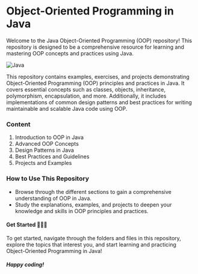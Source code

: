 # Object-Oriented Programming in Java

<p>
    Welcome to the Java Object-Oriented Programming (OOP) repository!
    This repository is designed to be a comprehensive resource for learning and mastering OOP concepts and practices using Java.
</p>

<img src="https://preview.redd.it/dsuidip45i861.png?width=1080&crop=smart&auto=webp&s=ba3592b18f9248a8e33ab12883fbd6b136616074" alt="Java"> 

<br>

<p>
    This repository contains examples, exercises, and projects demonstrating Object-Oriented Programming (OOP) principles and practices in Java.
    It covers essential concepts such as classes, objects, inheritance, polymorphism, encapsulation, and more.
    Additionally, it includes implementations of common design patterns and best practices for writing maintainable and scalable Java code using OOP.
</p>

<h3>Content</h3>
<ol>
    <li>Introduction to OOP in Java</li>
    <li>Advanced OOP Concepts</li>
    <li>Design Patterns in Java</li>
    <li>Best Practices and Guidelines</li>
    <li>Projects and Examples</li>
</ol>

<h3>How to Use This Repository</h3>
<ol style="list-style: disc;">
    <li>Browse through the different sections to gain a comprehensive understanding of OOP in Java.</li>
    <li>Study the explanations, examples, and projects to deepen your knowledge and skills in OOP principles and practices.</li>
</ol>

<h4>Get Started 🧑🏻‍💻</h4>
<p>
    To get started, navigate through the folders and files in this repository, explore the topics that interest you, 
    and start learning and practicing Object-Oriented Programming in Java!
</p>

<h5>Happy coding!</h5>